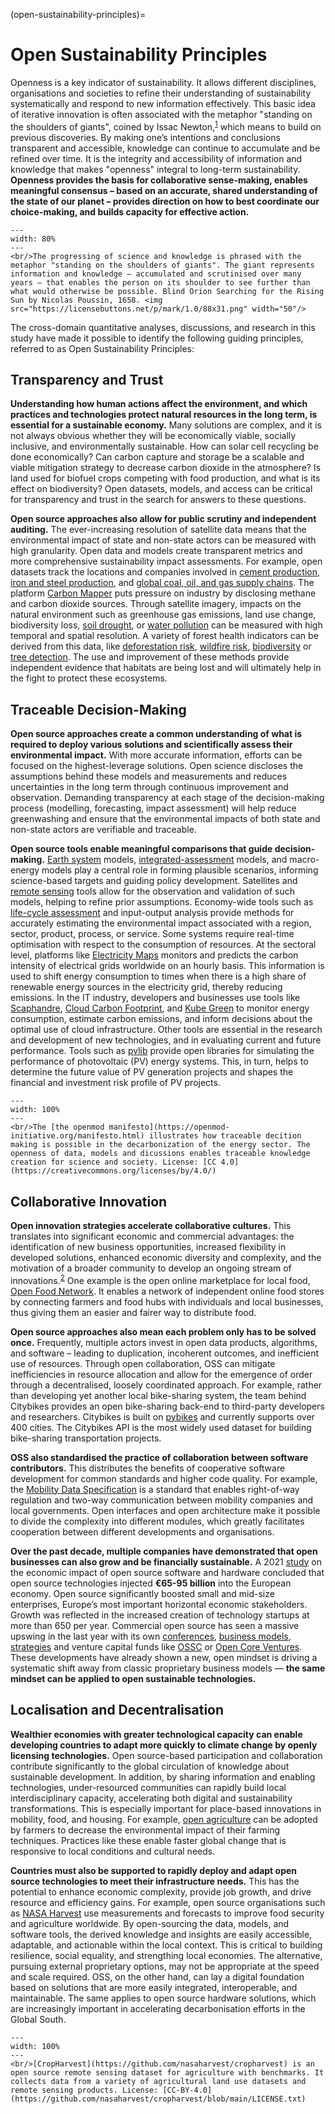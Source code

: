 (open-sustainability-principles)=
# Open Sustainability Principles

Openness is a key indicator of sustainability. It allows different disciplines, organisations and societies to refine their understanding of sustainability systematically and respond to new information effectively. This basic idea of iterative innovation is often associated with the metaphor "standing on the shoulders of giants", coined by Issac Newton,<sup><a href="https://discover.hsp.org/Record/dc-9792/Details">1</a></sup> which means to build on previous discoveries. By making one’s intentions and conclusions transparent and accessible, knowledge can continue to accumulate and be refined over time. It is the integrity and accessibility of information and knowledge that makes "openness" integral to long-term sustainability. **Openness provides the basis for collaborative sense-making, enables meaningful consensus – based on an accurate, shared understanding of the state of our planet – provides direction on how to best coordinate our choice-making, and builds capacity for effective action.**

```{figure} ../images/Orion_aveugle_cherchant_le_soleil.jpg
---
width: 80%
---
<br/>The progressing of science and knowledge is phrased with the metaphor "standing on the shoulders of giants". The giant represents information and knowledge – accumulated and scrutinised over many years – that enables the person on its shoulder to see further than what would otherwise be possible. Blind Orion Searching for the Rising Sun by Nicolas Poussin, 1658. <img src="https://licensebuttons.net/p/mark/1.0/88x31.png" width="50"/>
```

The cross-domain quantitative analyses, discussions, and research in this study have made it possible to identify the following guiding principles, referred to as Open Sustainability Principles:

## Transparency and Trust

**Understanding how human actions affect the environment, and which practices and technologies protect natural resources in the long term, is essential for a sustainable economy.** Many solutions are complex, and it is not always obvious whether they will be economically viable, socially inclusive, and environmentally sustainable. How can solar cell recycling be done economically? Can carbon capture and storage be a scalable and viable mitigation strategy to decrease carbon dioxide in the atmosphere? Is land used for biofuel crops competing with food production, and what is its effect on biodiversity?  Open datasets, models, and access can be critical for transparency and trust in the search for answers to these questions.

**Open source approaches also allow for public scrutiny and independent auditing.** The ever-increasing resolution of satellite data means that the environmental impact of state and non-state actors can be measured with high granularity. Open data and models create transparent metrics and more comprehensive sustainability impact assessments. For example, open datasets track the locations and companies involved in [cement production](https://www.cgfi.ac.uk/spatial-finance-initiative/geoasset-project/geoasset-databases/), [iron and steel production](https://www.cgfi.ac.uk/spatial-finance-initiative/geoasset-project/geoasset-databases/), and [global coal, oil, and gas supply chains](https://github.com/Lkruitwagen/global-fossil-fuel-supply-chain). The platform [Carbon Mapper](https://carbonmapperdata.org/map) puts pressure on industry by disclosing methane and carbon dioxide sources. Through satellite imagery, impacts on the natural environment such as greenhouse gas emissions, land use change, biodiversity loss, [soil drought](https://github.com/esowc/ml_drought), or [water pollution](https://github.com/RAJohansen/waterquality) can be measured with high temporal and spatial resolution. A variety of forest health indicators can be derived from this data, like [deforestation risk](https://github.com/ghislainv/forestatrisk), [wildfire risk](https://github.com/pyronear/pyro-vision), [biodiversity](https://github.com/jbferet/biodivMapR) or [tree detection](https://github.com/weecology/DeepForest). The use and improvement of these methods provide independent evidence that habitats are being lost and will ultimately help in the fight to protect these ecosystems.

## Traceable Decision-Making

**Open source approaches create a common understanding of what is required to deploy various solutions and scientifically assess their environmental impact.** With more accurate information, efforts can be focused on the highest-leverage solutions. Open science discloses the assumptions behind these models and measurements and reduces uncertainties in the long term through continuous improvement and observation. Demanding transparency at each stage of the decision-making process (modelling, forecasting, impact assessment) will help reduce greenwashing and ensure that the environmental impacts of both state and non-state actors are verifiable and traceable.

**Open source tools enable meaningful comparisons that guide decision-making.** [Earth system](https://opensustain.tech/#climate-and-earth-science) models, [integrated-assessment](https://opensustain.tech/#integrated-assessment) models, and macro-energy models play a central role in forming plausible scenarios, informing science-based targets and guiding policy development. Satellites and [remote sensing](https://opensustain.tech/#emission-observation-and-modeling) tools allow for the observation and validation of such models, helping to refine prior assumptions. Economy-wide tools such as [life-cycle assessment](https://opensustain.tech/#life-cycle-assessment) and input-output analysis provide methods for accurately estimating the environmental impact associated with a region, sector, product, process, or service. Some systems require real-time optimisation with respect to the consumption of resources. At the sectoral level, platforms like [Electricity Maps](https://app.electricitymap.org/map) monitors and predicts the carbon intensity of electrical grids worldwide on an hourly basis. This information is used to shift energy consumption to times when there is a high share of renewable energy sources in the electricity grid, thereby reducing emissions. In the IT industry, developers and businesses use tools like [Scaphandre](https://github.com/hubblo-org/scaphandre), [Cloud Carbon Footprint](https://github.com/cloud-carbon-footprint/cloud-carbon-footprint), and [Kube Green](https://github.com/kube-green/kube-green) to monitor energy consumption, estimate carbon emissions, and inform decisions about the optimal use of cloud infrastructure. Other tools are essential in the research and development of new technologies, and in evaluating current and future performance. Tools such as [pvlib](https://github.com/pvlib) provide open libraries for simulating the performance of photovoltaic (PV) energy systems. This, in turn, helps to determine the future value of PV generation projects and shapes the financial and investment risk profile of PV projects.


```{figure} ../images/open-model-process.png
---
width: 100%
---
<br/>The [the openmod manifesto](https://openmod-initiative.org/manifesto.html) illustrates how traceable decition making is possible in the decarbonization of the energy sector. The openness of data, models and dicussions enables traceable knowledge creation for science and society. License: [CC 4.0](https://creativecommons.org/licenses/by/4.0/)
```

## Collaborative Innovation

**Open innovation strategies accelerate collaborative cultures.** This translates into significant economic and commercial advantages: the identification of new business opportunities, increased flexibility in developed solutions, enhanced economic diversity and complexity, and the motivation of a broader community to develop an ongoing stream of innovations.<sup><a href="https://scholarworks.sjsu.edu/cgi/viewcontent.cgi?article=1002&context=org_mgmt_pub">2</a></sup> One example is the open online marketplace for local food, [Open Food Network](https://github.com/openfoodfoundation/openfoodnetwork). It enables a network of independent online food stores by connecting farmers and food hubs with individuals and local businesses, thus giving them an easier and fairer way to distribute food.

**Open source approaches also mean each problem only has to be solved once.** Frequently, multiple actors invest in open data products, algorithms, and software – leading to duplication, incoherent outcomes, and inefficient use of resources. Through open collaboration, OSS can mitigate inefficiencies in resource allocation and allow for the emergence of order through a decentralised, loosely coordinated approach. For example, rather than developing yet another local bike-sharing system, the team behind Citybikes provides an open bike-sharing back-end to third-party developers and researchers. Citybikes is built on [pybikes](https://github.com/eskerda/pybikes) and currently supports over 400 cities. The Citybikes API is the most widely used dataset for building bike-sharing transportation projects.

**OSS also standardised the practice of collaboration between software contributors.** This distributes the benefits of cooperative software development for common standards and higher code quality. For example, the [Mobility Data Specification](https://github.com/openmobilityfoundation/mobility-data-specification) is a standard that enables right-of-way regulation and two-way communication between mobility companies and local governments. Open interfaces and open architecture make it possible to divide the complexity into different modules, which greatly facilitates cooperation between different developments and organisations.

**Over the past decade, multiple companies have demonstrated that open businesses can also grow and be financially sustainable.** A 2021 [study](https://digital-strategy.ec.europa.eu/en/library/study-about-impact-open-source-software-and-hardware-technological-independence-competitiveness-and) on the economic impact of open source software and hardware concluded that open source technologies injected **€65-95 billion** into the European economy. Open source significantly boosted small and mid-size enterprises, Europe’s most important horizontal economic stakeholders. Growth was reflected in the increased creation of technology startups at more than 650 per year. Commercial open source has seen a massive upswing in the last year with its own [conferences](https://2020.opencoresummit.com/), [business models](https://en.wikipedia.org/wiki/Business_models_for_open-source_software), [strategies](https://future.com/open-source-community-commercialization/) and venture capital funds like [OSSC](https://oss.capital/) or [Open Core Ventures](https://opencoreventures.com/). These developments have already shown a new, open mindset is driving a systematic shift away from classic proprietary business models — **the same mindset can be applied to open sustainable technologies.**

## Localisation and Decentralisation

**Wealthier economies with greater technological capacity can enable developing countries to adapt more quickly to climate change by openly licensing technologies.** Open source-based participation and collaboration contribute significantly to the global circulation of knowledge about sustainable development. In addition, by sharing information and enabling technologies, under-resourced communities can rapidly build local interdisciplinary capacity, accelerating both digital and sustainability transformations. This is especially important for place-based innovations in mobility, food, and housing. For example, [open agriculture](https://opensustain.tech/#agriculture-and-nutrition) can be adopted by farmers to decrease the environmental impact of their farming techniques. Practices like these enable faster global change that is responsive to local conditions and cultural needs.

**Countries must also be supported to rapidly deploy and adapt open source technologies to meet their infrastructure needs.** This has the potential to enhance economic complexity, provide job growth, and drive resource and efficiency gains. For example, open source organisations such as [NASA Harvest](https://nasaharvest.org/) use measurements and forecasts to improve food security and agriculture worldwide. By open-sourcing the data, models, and software tools, the derived knowledge and insights are easily accessible, adaptable, and actionable within the local context. This is critical to building resilience, social equality, and strengthing local economies. The alternative, pursuing external proprietary options, may not be appropriate at the speed and scale required. OSS, on the other hand, can lay a digital foundation based on solutions that are more easily integrated, interoperable, and maintainable. The same applies to open source hardware solutions, which are increasingly important in accelerating decarbonisation efforts in the Global South.

```{figure} ../images/crop_harvest.png
---
width: 100%
---
<br/>[CropHarvest](https://github.com/nasaharvest/cropharvest) is an open source remote sensing dataset for agriculture with benchmarks. It collects data from a variety of agricultural land use datasets and remote sensing products. License: [CC-BY-4.0](https://github.com/nasaharvest/cropharvest/blob/main/LICENSE.txt)
```
